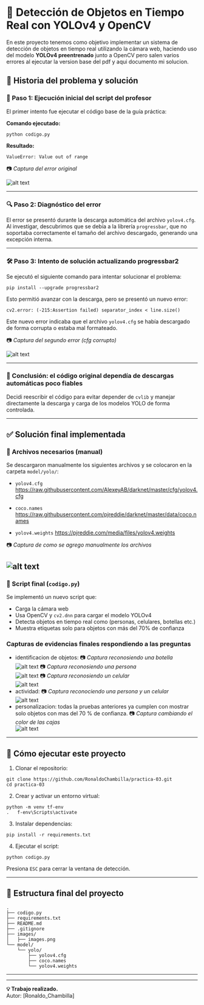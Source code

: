 
# 🧠 Detección de Objetos en Tiempo Real con YOLOv4 y OpenCV

En este proyecto tenemos como objetivo implementar un sistema de detección de objetos en tiempo real utilizando la cámara web, haciendo uso del modelo **YOLOv4 preentrenado** junto a OpenCV pero salen varios errores al ejecutar la version base del pdf y aqui documento mi solucion.

## 🔁 Historia del problema y solución

### 🐞 Paso 1: Ejecución inicial del script del profesor

El primer intento fue ejecutar el código base de la guía práctica:

**Comando ejecutado:**

```
python codigo.py
```

**Resultado:**

```
ValueError: Value out of range
```

📷 *Captura del error original*  
 
![alt text](images/image1.png)

---

### 🔍 Paso 2: Diagnóstico del error

El error se presentó durante la descarga automática del archivo `yolov4.cfg`. Al investigar, descubrimos que se debía a la librería `progressbar`, que no soportaba correctamente el tamaño del archivo descargado, generando una excepción interna.

---

### 🛠️ Paso 3: Intento de solución actualizando progressbar2

Se ejecutó el siguiente comando para intentar solucionar el problema:

```
pip install --upgrade progressbar2
```

Esto permitió avanzar con la descarga, pero se presentó un nuevo error:

```
cv2.error: (-215:Assertion failed) separator_index < line.size()
```

Este nuevo error indicaba que el archivo `yolov4.cfg` se había descargado de forma corrupta o estaba mal formateado.

📷 *Captura del segundo error (cfg corrupto)*  

![alt text](images/image2.png)

---

### 🚫 Conclusión: el código original dependía de descargas automáticas poco fiables

Decidi reescribir el código para evitar depender de `cvlib` y manejar directamente la descarga y carga de los modelos YOLO de forma controlada.

---

## ✅ Solución final implementada

### 📁 Archivos necesarios (manual)

Se descargaron manualmente los siguientes archivos y se colocaron en la carpeta `model/yolo/`:

- `yolov4.cfg`  
  https://raw.githubusercontent.com/AlexeyAB/darknet/master/cfg/yolov4.cfg

- `coco.names`  
  https://raw.githubusercontent.com/pjreddie/darknet/master/data/coco.names

- `yolov4.weights` 
  https://pjreddie.com/media/files/yolov4.weights

📷 *Captura de como se agrego manualmente los archivos*  

![alt text](images/image3.png)
---

### 🧠 Script final (`codigo.py`)

Se implementó un nuevo script que:

- Carga la cámara web  
- Usa OpenCV y `cv2.dnn` para cargar el modelo YOLOv4  
- Detecta objetos en tiempo real como (personas, celulares, botellas etc.)
- Muestra etiquetas solo para objetos con más del 70% de confianza

### Capturas de evidencias finales respondiendo a las preguntas
- identificacion de objetos: 
📷 *Captura reconosiendo una botella*   
![alt text](images/image4.png)
📷 *Captura reconosiendo una persona*   
![alt text](images/image5.png)
📷 *Captura reconosiendo un celular*   
![alt text](images/image6.png)
- actividad:
📷 *Captura reconociendo una persona y un celular*   
![alt text](images/image7.png)
- personalizacion:
todas la pruebas anteriores ya cumplen con mostrar solo objetos con mas del 70 % de confianza.
📷 *Captura cambiando el color de las cajas*   
![alt text](images/image8.png)
---

## 🚀 Cómo ejecutar este proyecto

1. Clonar el repositorio:

```
git clone https://github.com/RonaldoChambilla/practica-03.git
cd practica-03
```

2. Crear y activar un entorno virtual:

```
python -m venv tf-env
.	f-env\Scripts\activate
```

3. Instalar dependencias:

```
pip install -r requirements.txt
```


4. Ejecutar el script:

```
python codigo.py
```

Presiona `ESC` para cerrar la ventana de detección.

---

## 📂 Estructura final del proyecto

```
.
├── codigo.py
├── requirements.txt
├── README.md
├── .gitignore
├── images/
│   ├── images.png
└── model/
    └── yolo/
        ├── yolov4.cfg
        ├── coco.names
        └── yolov4.weights  
```

---


---

**💡 Trabajo realizado.**  
Autor: [Ronaldo_Chambilla]
